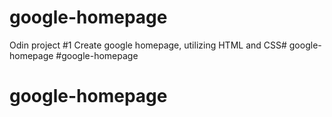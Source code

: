 # google-homepage

Odin project #1
Create google homepage, utilizing HTML and CSS# google-homepage
#google-homepage
# google-homepage
